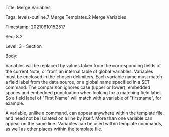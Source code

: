 Title:  Merge Variables

Tags:   levels-outline.7 Merge Templates.2 Merge Variables

Timestamp: 20210610152517

Seq:    8.2

Level:  3 - Section

Body: 

Variables will be replaced by values taken from the corresponding fields of the current Note, or from an internal table of global variables. Variables must be enclosed in the chosen delimiters. Each variable name must match a field label from the data source, or a global name specified in a SET command. The comparison ignores case (upper or lower), embedded spaces and embedded punctuation when looking for a matching field label. So a field label of "First Name" will match with a variable of "firstname", for example.

A variable, unlike a command, can appear anywhere within the template file, and need not be isolated on a line by itself. More than one variable can appear on the same line. Variables can be used within template commands, as well as other places within the template file.
